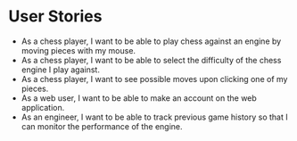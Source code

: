 # User Stories


* As a chess player, I want to be able to play chess against an engine by moving pieces with my mouse.
* As a chess player, I want to be able to select the difficulty of the chess engine I play against.
* As a chess player, I want to see possible moves upon clicking one of my pieces.
* As a web user, I want to be able to make an account on the web application.
* As an engineer, I want to be able to track previous game history so that I can monitor the performance of the engine.
